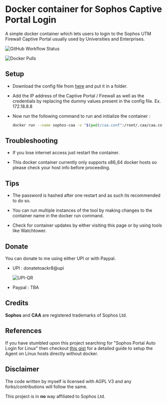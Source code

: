 # Docker container for Sophos Captive Portal Login

A simple docker container which lets users to login to the Sophos UTM Firewall Captive Portal usually used by Universities and Enterprises.

![GitHub Workflow Status](https://img.shields.io/github/workflow/status/ackr-8/sophos-caa-docker/Build?label=Auto-build)

![Docker Pulls](https://img.shields.io/docker/pulls/ackr8/sophos-caa?label=Docker%20Pulls)

## Setup

 - Download the config file from [here](https://raw.githubusercontent.com/ackr-8/sophos-caa-docker/main/.caa/caa.conf) and put it in a folder. 

 - Add the IP address of the Captive Portal / Firewall as well as the credentials by replacing the dummy values present in the config file. Ex. 172.18.8.8

- Now run the following command to run and initialize the container :

  ```bash
  docker run --name sophos-caa -v "$(pwd)/caa.conf":/root/.caa/caa.conf --network host ackr8/sophos-caa:latest
  ```

## Troubleshooting

 - If you lose internet access just restart the container.

 - This docker container currently only supports x86_64 docker hosts so please check your host info before proceeding.

## Tips

 - The password is hashed after one restart and as such its recommended to do so.

 - You can run multiple instances of the tool by making changes to the container name in the docker run command.

 - Check for container updates by either visiting this page or by using tools like Watchtower.

## Donate

You can donate to me using either UPI or with Paypal.

 - UPI : donatetoackr8@upi

     ![UPI-QR](https://i.imgur.com/o0GrLmm.png?1)

 - Paypal : TBA

## Credits

 **Sophos** and **CAA** are registered trademarks of Sophos Ltd.


## References

If you have stumbled upon this project searching for "Sophos Portal Auto Login for Linux" then checkout [this gist](https://gist.github.com/ackr-8/88a147812da9bcf39ef480903fb366b2) for a detailed guide to setup the Agent on Linux hosts directly without docker.

## Disclaimer

The code written by myself is licensed with AGPL V3 and any forks/contributions will follow the same.

This project is in **no** way affiliated to Sophos Ltd.
